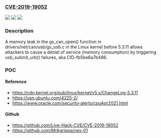 ### [CVE-2019-19052](https://cve.mitre.org/cgi-bin/cvename.cgi?name=CVE-2019-19052)
![](https://img.shields.io/static/v1?label=Product&message=n%2Fa&color=blue)
![](https://img.shields.io/static/v1?label=Version&message=n%2Fa&color=blue)
![](https://img.shields.io/static/v1?label=Vulnerability&message=n%2Fa&color=brighgreen)

### Description

A memory leak in the gs_can_open() function in drivers/net/can/usb/gs_usb.c in the Linux kernel before 5.3.11 allows attackers to cause a denial of service (memory consumption) by triggering usb_submit_urb() failures, aka CID-fb5be6a7b486.

### POC

#### Reference
- https://cdn.kernel.org/pub/linux/kernel/v5.x/ChangeLog-5.3.11
- https://usn.ubuntu.com/4225-2/
- https://www.oracle.com/security-alerts/cpuApr2021.html

#### Github
- https://github.com/Live-Hack-CVE/CVE-2019-19052
- https://github.com/MrAgrippa/nes-01

